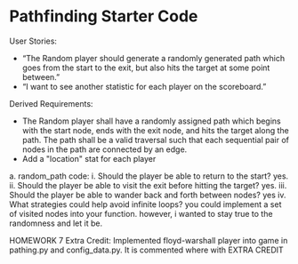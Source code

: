 # Pathfinding Starter Code

User Stories:
* “The Random player should generate a randomly generated path which goes from the
start to the exit, but also hits the target at some point between.”
* “I want to see another statistic for each player on the scoreboard.”

Derived Requirements:
* The Random player shall have a randomly assigned path which begins with the start node,
ends with the exit node, and hits the target along the path. The path shall be a valid
traversal such that each sequential pair of nodes in the path are connected by an edge.
* Add a "location" stat for each player

a. random_path code:
    i. Should the player be able to return to the start?
        yes.
    ii. Should the player be able to visit the exit before hitting the target?
        yes.
    iii. Should the player be able to wander back and forth between nodes?
        yes
    iv. What strategies could help avoid infinite loops?
        you could implement a set of visited nodes into your function. however, i wanted to stay true to the randomness and let it be.


HOMEWORK 7 Extra Credit:
    Implemented floyd-warshall player into game in pathing.py and config_data.py. It is commented where with EXTRA CREDIT